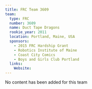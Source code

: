 ```yaml
---
title: FRC Team 3609
team:
  type: FRC
  number: 3609
  name: Duct Tape Dragons
  rookie_year: 2011
  location: Portland, Maine, USA
  sponsors:
    - 2015 FRC Hardship Grant
    - Robotics Institute of Maine
    - Coast City Comics
    - Boys and Girls Club Portland
  links:
    Website: 
---
```

No content has been added for this team